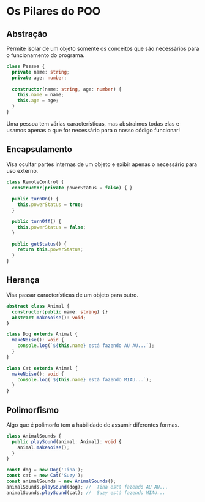 # Os Pilares do POO

## Abstração

Permite isolar de um objeto somente os conceitos que são necessários para o funcionamento do programa.


```ts
class Pessoa {
  private name: string;
  private age: number;
  
  constructor(name: string, age: number) {
    this.name = name;
    this.age = age;
  }
}
```

Uma pessoa tem várias características, mas abstraimos todas elas e usamos apenas o que for necessário para o nosso código funcionar!

## Encapsulamento

Visa ocultar partes internas de um objeto e exibir apenas o necessário para uso externo.

```ts
class RemoteControl {
  constructor(private powerStatus = false) { }
 
  public turnOn() {
    this.powerStatus = true;
  }

  public turnOff() {
    this.powerStatus = false;
  }

  public getStatus() {
    return this.powerStatus;
  }
}
```

## Herança

Visa passar características de um objeto para outro.

```ts
abstract class Animal {
  constructor(public name: string) {}
  abstract makeNoise(): void;
}

class Dog extends Animal {
  makeNoise(): void {
    console.log(`${this.name} está fazendo AU AU...`);
  }
}

class Cat extends Animal {
  makeNoise(): void {
    console.log(`${this.name} está fazendo MIAU...`);
  }
}
```

## Polimorfismo

Algo que é polimorfo tem a habilidade de assumir diferentes formas.

```ts
class AnimalSounds {
  public playSound(animal: Animal): void {
    animal.makeNoise();
  }
}

const dog = new Dog('Tina');
const cat = new Cat('Suzy');
const animalSounds = new AnimalSounds();
animalSounds.playSound(dog); //  Tina está fazendo AU AU...
animalSounds.playSound(cat); //  Suzy está fazendo MIAU...
```